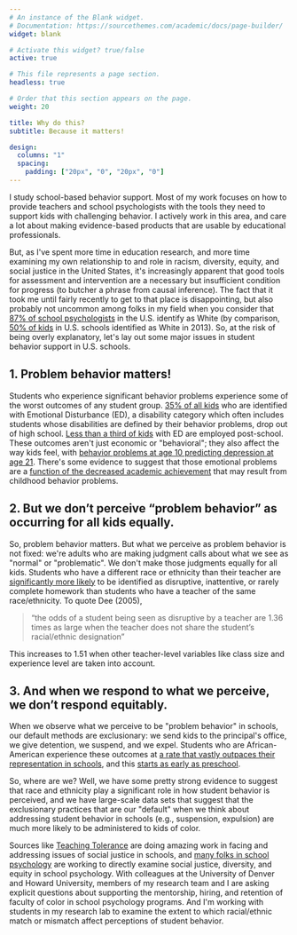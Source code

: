 ```yaml
---
# An instance of the Blank widget.
# Documentation: https://sourcethemes.com/academic/docs/page-builder/
widget: blank

# Activate this widget? true/false
active: true

# This file represents a page section.
headless: true

# Order that this section appears on the page.
weight: 20

title: Why do this?
subtitle: Because it matters!

design:
  columns: "1"
  spacing:
    padding: ["20px", "0", "20px", "0"]
---
```


I study school-based behavior support. Most of my work focuses on how to provide teachers and school psychologists with the tools they need to support kids with challenging behavior. I actively work in this area, and care a lot about making evidence-based products that are usable by educational professionals.

But, as I've spent more time in education research, and more time examining my own relationship to and role in racism, diversity, equity, and social justice in the United States, it's increasingly apparent that good tools for assessment and intervention are a necessary but insufficient condition for progress (to butcher a phrase from causal inference). The fact that it took me until fairly recently to get to that place is disappointing, but also probably not uncommon among folks in my field when you consider that [87% of school psychologists](https://www.nasponline.org/Documents/Research%20and%20Policy/Research%20Center/NRR_Membership_Survey_2015_Walcott_and_Hyson_2018.pdf) in the U.S. identify as White (by comparison, [50% of kids](https://nces.ed.gov/programs/raceindicators/indicator_rbb.asp) in U.S. schools identified as White in 2013). So, at the risk of being overly explanatory, let's lay out some major issues in student behavior support in U.S. schools.

## 1. Problem behavior **matters**!

Students who experience significant behavior problems experience some of the worst outcomes of any student group. [35% of all kids](https://www2.ed.gov/about/reports/annual/osep/2017/parts-b-c/39th-arc-for-idea.pdf) who are identified with Emotional Disturbance (ED), a disability category which often includes students whose disabilities are defined by their behavior problems, drop out of high school.  [Less than a third of kids](https://doi.org/10.1177%2F10634266050130020201) with ED are employed post-school. These outcomes aren't just economic or "behavioral"; they also affect the way kids feel, with [behavior problems at age 10 predicting depression at age 21](https://doi.org/10.1007/s10862-009-9138-0). There's some evidence to suggest that those emotional problems are a [function of the decreased academic achievement](http://dx.doi.org/10.1037/0012-1649.41.5.733) that may result from childhood behavior problems.

## 2. But we don’t **perceive** “problem behavior” as occurring for all kids equally.

So, problem behavior matters. But what we perceive as problem behavior is not fixed: we're adults who are making judgment calls about what we see as "normal" or "problematic". We don't make those judgments equally for all kids. Students who have a different race or ethnicity than their teacher are [significantly more likely](http://dx.doi.org/10.1257/000282805774670446) to be identified as disruptive, inattentive, or rarely complete homework than students who have a teacher of the same race/ethnicity. To quote Dee (2005),

> “the odds of a student being seen as disruptive by a teacher are 1.36 times as large when the teacher does not share the student’s racial/ethnic designation”

This increases to 1.51 when other teacher-level variables like class size and experience level are taken into account.

## 3. And when we respond to what we perceive, we don’t **respond equitably**.

When we observe what we perceive to be "problem behavior" in schools, our default methods are exclusionary: we send kids to the principal's office, we give detention, we suspend, and we expel. Students who are African-American experience these outcomes at [a rate that vastly outpaces their representation in schools](https://www.gao.gov/assets/700/690828.pdf), and this [starts as early as preschool](http://www.hartfordinfo.org/issues/wsd/education/NationalPreKExpulsionPaper.pdf).

So, where are we? Well, we have some pretty strong evidence to suggest that race and ethnicity play a significant role in how student behavior is perceived, and we have large-scale data sets that suggest that the exclusionary practices that are our "default" when we think about addressing student behavior in schools (e.g., suspension, expulsion) are much more likely to be administered to kids of color.

Sources like [Teaching Tolerance](https://www.tolerance.org/) are doing amazing work in facing and addressing issues of social justice in schools, and [many folks in school psychology](http://www.d16cema.org/directory.html) are working to directly examine social justice, diversity, and equity in school psychology. With colleagues at the University of Denver and Howard University, members of my research team and I are asking explicit questions about supporting the mentorship, hiring, and retention of faculty of color in school psychology programs. And I'm working with students in my research lab to examine the extent to which racial/ethnic match or mismatch affect perceptions of student behavior.
